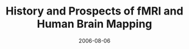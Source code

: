 ---
title: "History and Prospects of fMRI and Human Brain Mapping"
project_id: 
date: 2006-08-06
conference_id: ""
presenters:
   - peter_bandettini
summary: "<p>Workshop on Advanced fMRI in Ji-Nan, China</p>"
file: /assets/presentations/T194.pdf
filename: T194.pdf
layout: presentation
---